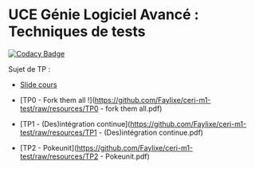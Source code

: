 # UCE Génie Logiciel Avancé : Techniques de tests

[![Codacy Badge](https://api.codacy.com/project/badge/Grade/06517d0ca94e46438730eb8ede9e7bee)](https://www.codacy.com/app/YassineMAMA/ceri-m1-test?utm_source=github.com&utm_medium=referral&utm_content=YassineMAMA/ceri-m1-test&utm_campaign=badger)

Sujet de TP : 

- [Slide cours](https://github.com/Faylixe/ceri-m1-test/blob/resources/Technique%20de%20tests.pdf)

- [TP0 - Fork them all !](https://github.com/Faylixe/ceri-m1-test/raw/resources/TP0 - fork them all.pdf)
- [TP1 - (Des)intégration continue](https://github.com/Faylixe/ceri-m1-test/raw/resources/TP1 - (Des)intégration continue.pdf)
- [TP2 - Pokeunit](https://github.com/Faylixe/ceri-m1-test/raw/resources/TP2 - Pokeunit.pdf)
